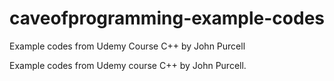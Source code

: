 # caveofprogramming-example-codes
Example codes from Udemy Course C++ by John Purcell

Example codes from Udemy course C++ by John Purcell.
